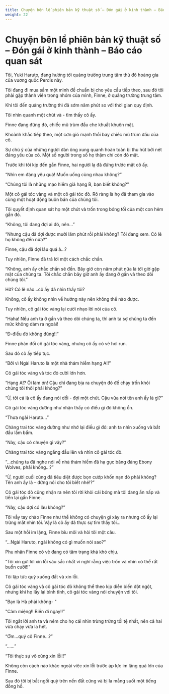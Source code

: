 ```yaml
---
title: Chuyện bên lề phiên bản kỹ thuật số – Đón gái ở kinh thành – Báo cáo quan sát
weight: 22
---
```


# Chuyện bên lề phiên bản kỹ thuật số – Đón gái ở kinh thành – Báo cáo quan sát

Tôi, Yuki Haruto, đang hướng tới quảng trường trung tâm thủ đô hoàng gia của vương quốc Perdis này.

Tôi đang đi mua sắm một mình để chuẩn bị cho yêu cầu tiếp theo, sau đó tôi phải gặp thành viên trong nhóm của mình, Finne, ở quảng trường trung tâm.

Khi tôi đến quảng trường thì đã sớm năm phút so với thời gian quy định.

Tôi nhìn quanh một chút và - tìm thấy cô ấy.

Finne đang đứng đó, chiếc mũ trùm đầu che khuất khuôn mặt.

Khoảnh khắc tiếp theo, một cơn gió mạnh thổi bay chiếc mũ trùm đầu của cô.

Sự chú ý của những người đàn ông xung quanh hoàn toàn bị thu hút bởi nét đáng yêu của cô. Một số người trong số họ thậm chí còn đỏ mặt.

Trước khi tôi kịp đến gần Finne, hai người lạ đã đứng trước mặt cô ấy.

“Nhìn em đáng yêu quá! Muốn uống cùng nhau không?”


“Chúng tôi là những mạo hiểm giả hạng B, bạn biết không?”

Một cô gái tóc vàng và một cô gái tóc đỏ. Rõ ràng là họ đã tham gia vào cùng một hoạt động buôn bán của chúng tôi.

Tôi quyết định quan sát họ một chút và trốn trong bóng tối của một con hẻm gần đó.

“Không, tôi đang đợi ai đó, nên…”

“Nhưng cậu đã đợi được mười lăm phút rồi phải không? Tôi đang xem. Có lẽ họ không đến nữa?”

Finne, cậu đã đợi lâu quá à…?

Tuy nhiên, Finne đã trả lời một cách chắc chắn.

“Không, anh ấy chắc chắn sẽ đến. Bây giờ còn năm phút nữa là tới giờ gặp mặt của chúng ta. Tôi chắc chắn bây giờ anh ấy đang ở gần và theo dõi chúng tôi.”

Hở? Có lẽ nào…cô ấy đã nhìn thấy tôi?

Không, cô ấy không nhìn về hướng này nên không thể nào được.

Tuy nhiên, cô gái tóc vàng lại cười nhạo lời nói của cô.

“Haha! Nếu anh ta ở gần và theo dõi chúng ta, thì anh ta sợ chúng ta đến mức không dám ra ngoài!

“Đ-điều đó không đúng!!”

Finne phản đối cô gái tóc vàng, nhưng cô ấy có vẻ hơi run.

Sau đó cô ấy tiếp tục.

“Bởi vì Ngài Haruto là một nhà thám hiểm hạng A!!”

Cô gái tóc vàng và tóc đỏ cười lớn hơn.

“Hạng A!? Ôi làm ơn! Cậu chỉ đang bịa ra chuyện đó để chạy trốn khỏi chúng tôi thôi phải không?”

“Ừ, tôi cá là cô ấy đang nói dối - đợi một chút. Cậu vừa nói tên anh ấy là gì?”

Cô gái tóc vàng dường như nhận thấy có điều gì đó không ổn.

“Thưa ngài Haruto…”

Chàng trai tóc vàng dường như nhớ lại điều gì đó: anh ta nhìn xuống và bắt đầu lẩm bẩm.

“Này, cậu có chuyện gì vậy?”

Chàng trai tóc vàng ngẩng đầu lên và nhìn cô gái tóc đỏ.

“…chúng ta đã nghe nói về nhà thám hiểm đã hạ gục băng đảng Ebony Wolves, phải không…?”

“Ừ, người cuối cùng đã tiêu diệt được bọn cướp khốn nạn đó phải không? Tên anh ấy là – đừng nói cho tôi biết nhé!?”

Cô gái tóc đỏ cũng nhận ra nên tôi rời khỏi cái bóng mà tôi đang ẩn nấp và tiến lại gần Finne.

“Này, cậu đợi có lâu không?”

Tôi vẫy tay chào Finne như thể không có chuyện gì xảy ra nhưng cô ấy lại trừng mắt nhìn tôi. Vậy là cô ấy đã thực sự tìm thấy tôi…

Sau một hồi im lặng, Finne bĩu môi và hỏi tôi một câu.

“…Ngài Haruto, ngài không có gì muốn nói sao?”

Phu nhân Finne có vẻ đang có tâm trạng khá khó chịu.

“Tôi xin gửi lời xin lỗi sâu sắc nhất vì nghĩ rằng việc trốn và nhìn có thể rất buồn cười!!”

Tôi lập tức quỳ xuống đất và xin lỗi.

Cô gái tóc vàng và cô gái tóc đỏ không thể theo kịp diễn biến đột ngột, nhưng khi họ lấy lại bình tĩnh, cô gái tóc vàng nói chuyện với tôi.

"Bạn là Hà phải không- "

"Câm miệng!! Biến đi ngay!!”

Tôi ngắt lời anh ta và ném cho họ cái nhìn trừng trừng tồi tệ nhất, nên cả hai vừa chạy vừa la hét.

“Ơm…quý cô Finne…?”

“……”

“Tôi thực sự vô cùng xin lỗi!!”

Không còn cách nào khác ngoài việc xin lỗi trước áp lực im lặng quá lớn của Finne.

Sau đó tôi bị bắt ngồi quỳ trên nền đất cứng và bị la mắng suốt một tiếng đồng hồ.

